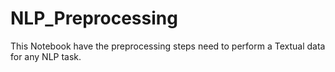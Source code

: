 # NLP_Preprocessing
This Notebook have the preprocessing steps need to perform a Textual data for any NLP task.

